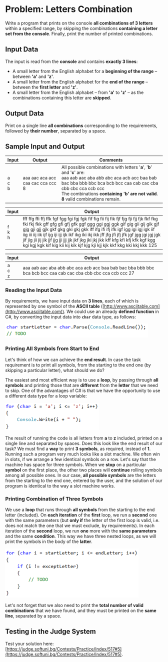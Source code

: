 # Problem: Letters Combination

Write a program that prints on the console **all combinations of 3 letters** within a specified range, by skipping the combinations **containing a letter set from the console**. Finally, print the number of printed combinations.

## Input Data

The input is read from the **console** and contains **exactly 3 lines**:
 * A small letter from the English alphabet for a **beginning of the range** – between **'a'** and **'z'**.
 * A small letter from the English alphabet for the **end of the range** – between the **first letter** and **'z'**.
 * A small letter from the English alphabet – from **'a'** to **'z'** – as the combinations containing this letter are **skipped**.

## Output Data

Print on a single line **all combinations** corresponding to the requirements, followed by **their number**, separated by a space.

## Sample Input and Output

| Input | Output | Comments |
| --- | --- | --- |
|a<br>c<br>b|aaa aac aca acc caa cac cca ccc 8|All possible combinations with letters '**а**', '**b**' and '**c**' are:<br>aaa aab aac aba abb abc aca acb acc baa bab bac bba bbb bbc bca bcb bcc caa cab cac cba cbb cbc cca ccb ccc<br>The combinations **containing 'b' are not valid**.<br>**8** valid combinations remain.|

| Input | Output |
| --- | --- |
|f<br>k<br>h|fff ffg ffi ffj ffk fgf fgg fgi fgj fgk fif fig fii fij fik fjf fjg fji fjj fjk fkf fkg fki fkj fkk gff gfg gfi gfj gfk ggf ggg ggi ggj ggk gif gig gii gij gik gjf gjg gji gjj gjk gkf gkg gki gkj gkk iff ifg ifi ifj ifk igf igg igi igj igk iif iig iii iij iik ijf ijg iji ijj ijk ikf ikg iki ikj ikk jff jfg jfi jfj jfk jgf jgg jgi jgj jgk jif jig jii jij jik jjf jjg jji jjj jjk jkf jkg jki jkj jkk kff kfg kfi kfj kfk kgf kgg kgi kgj kgk kif kig kii kij kik kjf kjg kji kjj kjk kkf kkg kki kkj kkk 125|

| Input | Output |
| --- | --- |
|a<br>c<br>z|aaa aab aac aba abb abc aca acb acc baa bab bac bba bbb bbc bca bcb bcc caa cab cac cba cbb cbc cca ccb ccc 27|

### Reading the Input Data

By requirements, we have input data on **3 lines**, each of which is represented by one symbol of the **ASCII table** ([http://www.asciitable.com](http://www.asciitable.com)). We could use an already **defined function** in C#, by converting the input data into **`char`** data type, as follows:

![](/assets/chapter-8-2-images/06.Letters-01.png)

### Printing All Symbols from Start to End

Let's think of how we can achieve the **end result**. In case the task requirement is to print all symbols, from the starting to the end one (by skipping a particular letter), what should we do? 

The easiest and most efficient way is to use a **loop**, by passing through **all symbols** and printing those that are **different** from the **letter** that we need to skip. One of the advantages of C# is that we have the opportunity to use a different data type for a loop variable:

![](/assets/chapter-8-2-images/06.Letters-02.png)

The result of running the code is all letters from **а** to **z** included, printed on a single line and separated by spaces. Does this look like the end result of our task? We must find a **way** to print **3 symbols**, as required, instead of **1**. Running such a program very much looks like a slot machine. We often win in slots, if we arrange a few identical symbols on a row. Let's say that the machine has space for three symbols. When we **stop** on a particular **symbol** on the first place, the other two places will **continue** rolling symbols among all possible ones. In our case, **all possible symbols** are the letters from the starting to the end one, entered by the user, and the solution of our program is identical to the way a slot machine works.

### Printing Combination of Three Symbols

We use a **loop** that runs through **all symbols** from the starting to the end letter (included). On **each iteration** of the **first** loop, we run a **second** one with the same parameters (but **only if** the letter of the first loop is valid, i.e. does not match the one that we must exclude, by requirements). In each iteration of the **second** loop, we run **one** more with the **same parameters** and the same **condition**. This way we have three nested loops, as we will print the symbols in the body of the **latter**.

![](/assets/chapter-8-2-images/06.Letters-03.png)

Let's not forget that we also need to print the **total number of valid combinations** that we have found, and they must be printed on the **same line**, separated by a space.

## Testing in the Judge System

Test your solution here: [https://judge.softuni.bg/Contests/Practice/Index/517#5](https://judge.softuni.bg/Contests/Practice/Index/517#5).
